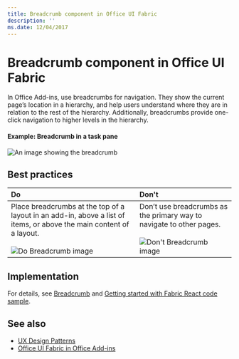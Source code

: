```yaml
---
title: Breadcrumb component in Office UI Fabric
description: ''
ms.date: 12/04/2017
---
```




# Breadcrumb component in Office UI Fabric

In Office Add-ins, use breadcrumbs for navigation. They show the current page’s location in a hierarchy, and help users understand where they are in relation to the rest of the hierarchy. Additionally, breadcrumbs provide one-click navigation to higher levels in the hierarchy.
  
#### Example: Breadcrumb in a task pane

![An image showing the breadcrumb](../images/overview-with-app-breadcrumb.png)

## Best practices

|**Do**|**Don't**|
|:------------|:--------------|
|Place breadcrumbs at the top of a layout in an add-in, above a list of items, or above the main content of a layout.<br/><br/>![Do Breadcrumb image](../images/breadcrumb-do.png) |Don’t use breadcrumbs as the primary way to navigate to other pages.<br/><br/>![Don't Breadcrumb image](../images/breadcrumb-dont.png)|

## Implementation

For details, see [Breadcrumb](https://dev.office.com/fabric#/components/breadcrumb) and [Getting started with Fabric React code sample](https://github.com/OfficeDev/Word-Add-in-GettingStartedFabricReact).

## See also

- [UX Design Patterns](https://github.com/OfficeDev/Office-Add-in-UX-Design-Patterns-Code)
- [Office UI Fabric in Office Add-ins](office-ui-fabric.md)
